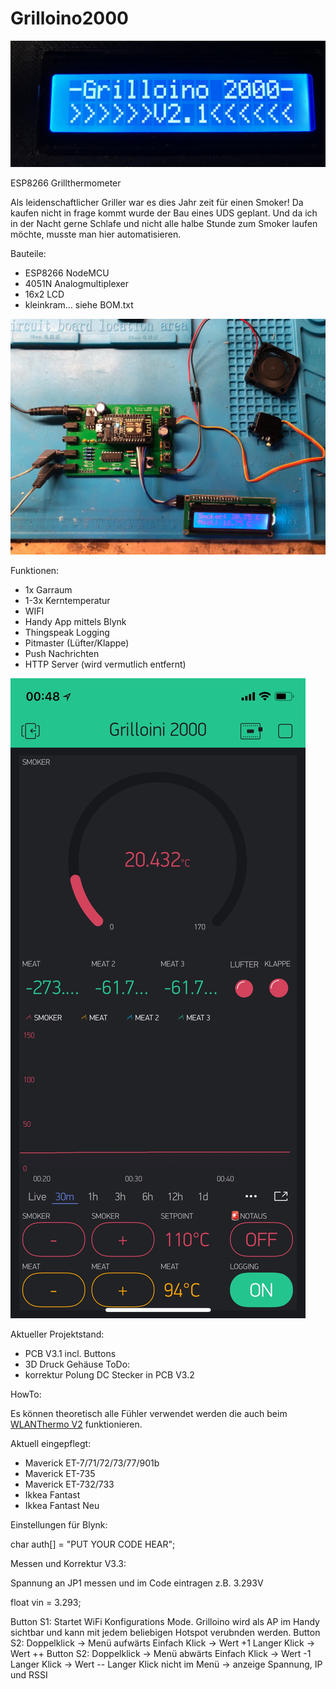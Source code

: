 # Grilloino2000

![Grilloino](https://github.com/zaphi/Grilloino2000/blob/master/img/im1.jpg "Optionaler Titel")

ESP8266 Grillthermometer

Als leidenschaftlicher Griller war es dies Jahr zeit für einen Smoker! Da kaufen nicht in frage kommt wurde der Bau eines UDS geplant. Und da ich in der Nacht gerne Schlafe und nicht alle halbe Stunde zum Smoker laufen möchte, musste man hier automatisieren.

Bauteile:
- ESP8266 NodeMCU
- 4051N Analogmultiplexer
- 16x2 LCD
- kleinkram... siehe BOM.txt

![Grilloino](https://github.com/zaphi/Grilloino2000/blob/master/img/im33.jpg "Optionaler Titel")

Funktionen:
- 1x Garraum
- 1-3x Kerntemperatur
- WIFI
- Handy App mittels Blynk
- Thingspeak Logging
- Pitmaster (Lüfter/Klappe)
- Push Nachrichten
- HTTP Server (wird vermutlich entfernt)

![Grilloino](https://github.com/zaphi/Grilloino2000/blob/master/img/im22.jpg "Optionaler Titel")

Aktueller Projektstand:
- PCB V3.1 incl. Buttons 
- 3D Druck Gehäuse
ToDo:
- korrektur Polung DC Stecker in PCB V3.2


HowTo:

Es können theoretisch  alle Fühler verwendet werden die auch beim [WLANThermo V2](https://github.com/WLANThermo/WLANThermo_v2/tree/master/software/usr/share/doc/WLANThermo/probedata) funktionieren.

Aktuell eingepflegt:

- Maverick ET-7/71/72/73/77/901b
- Maverick ET-735
- Maverick ET-732/733
- Ikkea Fantast
- Ikkea Fantast Neu

Einstellungen für Blynk:

char auth[] = "PUT YOUR CODE HEAR";

Messen und Korrektur V3.3:

Spannung an JP1 messen und im Code eintragen z.B. 3.293V

float vin = 3.293;  


Button S1:
Startet WiFi Konfigurations Mode. Grilloino wird als AP im Handy sichtbar und kann mit jedem beliebigen
Hotspot verubnden werden.
Button S2:
Doppelklick -> Menü aufwärts
Einfach Klick -> Wert +1
Langer Klick -> Wert ++
Button S2:
Doppelklick -> Menü abwärts
Einfach Klick -> Wert -1
Langer Klick -> Wert --
Langer Klick nicht im Menü -> anzeige Spannung, IP und RSSI